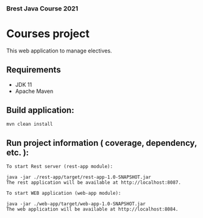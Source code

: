### Brest Java Course 2021

# Courses project

This web application to manage electives.

## Requirements

* JDK 11
* Apache Maven

## Build application:
```
mvn clean install
```
## Run project information ( coverage, dependency, etc. ):
```
To start Rest server (rest-app module):

java -jar ./rest-app/target/rest-app-1.0-SNAPSHOT.jar
The rest application will be available at http://localhost:8087.

To start WEB application (web-app module):

java -jar ./web-app/target/web-app-1.0-SNAPSHOT.jar
The web application will be available at http://localhost:8084.